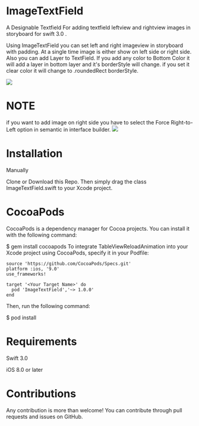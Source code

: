 # ImageTextField

A Designable Textfield For adding textfield leftview and rightview images in storyboard for swift 3.0 .

Using ImageTextField you can set left and right imageview in storyboard with padding. At a single time image is either show on left side or right side. Also you can add Layer to TextField. If you add any color to Bottom Color it will add a layer in 
bottom layer and it's borderStyle will change. if you set it clear color it will change to  .roundedRect borderStyle.

<img src = "https://cloud.githubusercontent.com/assets/7422405/23651176/b1db6c48-034a-11e7-90c0-571da6a150f3.png" />


# NOTE
if you want to add image on right side you have to select the Force Right-to-Left option in semantic in interface builder.
<img src = "https://cloud.githubusercontent.com/assets/7422405/23246591/dd38df2c-f9ba-11e6-9c6c-aa0171926d62.png"/>

# Installation

Manually

Clone or Download this Repo. Then simply drag the class ImageTextField.swift to your Xcode project.
 
# CocoaPods

CocoaPods is a dependency manager for Cocoa projects. You can install it with the following command:

$ gem install cocoapods
To integrate TableViewReloadAnimation into your Xcode project using CocoaPods, specify it in your Podfile:

    source 'https://github.com/CocoaPods/Specs.git'
    platform :ios, '9.0'
    use_frameworks!

    target '<Your Target Name>' do
      pod 'ImageTextField','~> 1.0.0'
    end

Then, run the following command:

$ pod install

# Requirements

Swift 3.0

iOS 8.0 or later


# Contributions

Any contribution is more than welcome! You can contribute through pull requests and issues on GitHub.

